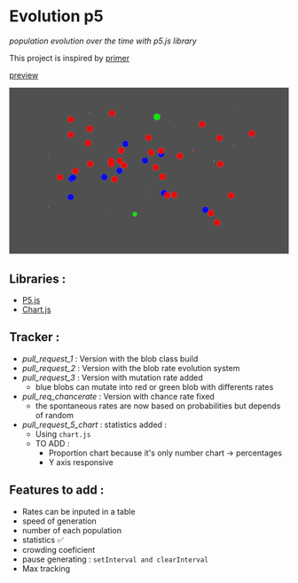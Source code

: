 # Evolution p5
_population evolution over the time with p5.js library_

This project is inspired by [primer](https://www.youtube.com/channel/UCKzJFdi57J53Vr_BkTfN3uQ "Primer's channel") 

[preview](https://editor.p5js.org/Sulay35/full/mzlkp4mo "P5.js web editor preview")

![alt text][image1]

[image1]:https://github.com/Sulay35/evolution_p5/blob/master/images/Capture.PNG "blobs are happy"

## Libraries :
+ [P5.js](https://p5js.org/ "P5.js library for creative coding")
+ [Chart.js](https://www.chartjs.org/ "Chart.js library flexible JavaScript charting")


## Tracker :
+ _pull_request_1_ : Version with the blob class build
+ _pull_request_2_ : Version with the blob rate evolution system 
+ _pull_request_3_ : Version with mutation rate added 
  - blue blobs can mutate into red or green blob with differents rates
+ _pull_req_chancerate_ : Version with chance rate fixed 
  - the spontaneous rates are now based on probabilities but depends of random
+ _pull_request_5_chart_ : statistics added :
  - Using `chart.js`
  - TO ADD : 
    + Proportion chart because it's only number chart -> percentages
    + Y axis responsive
  
## Features to add :
+ Rates can be inputed in a table
+ speed of generation 
+ number of each population
+ statistics ✅
+ crowding coeficient
+ pause generating : `setInterval and clearInterval`
+ Max tracking
